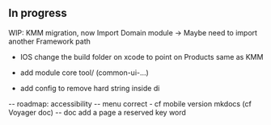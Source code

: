## In progress
  
WIP: KMM migration, now Import Domain module -> Maybe need to import another Framework path

- IOS change the build folder on xcode to point on Products same as KMM

- add module core tool/ (common-ui-...)
- add config to remove hard string inside di


-- roadmap: accessibility
-- menu correct - cf mobile version mkdocs (cf Voyager doc)
-- doc add a page a reserved key word